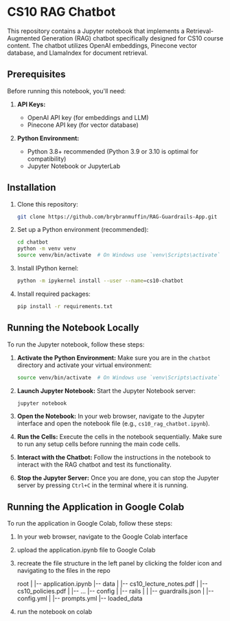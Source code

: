 # CS10 RAG Chatbot

This repository contains a Jupyter notebook that implements a Retrieval-Augmented Generation (RAG) chatbot specifically designed for CS10 course content. The chatbot utilizes OpenAI embeddings, Pinecone vector database, and LlamaIndex for document retrieval.

## Prerequisites

Before running this notebook, you'll need:

1. **API Keys:**
   - OpenAI API key (for embeddings and LLM)
   - Pinecone API key (for vector database)

2. **Python Environment:**
   - Python 3.8+ recommended (Python 3.9 or 3.10 is optimal for compatibility)
   - Jupyter Notebook or JupyterLab

## Installation

1. Clone this repository:
   ```bash
   git clone https://github.com/brybranmuffin/RAG-Guardrails-App.git
   ```

2. Set up a Python environment (recommended):
   ```bash
   cd chatbot
   python -m venv venv
   source venv/bin/activate  # On Windows use `venv\Scripts\activate`
   ```

3. Install IPython kernel:
   ```bash
   python -m ipykernel install --user --name=cs10-chatbot
   ```

4. Install required packages:
   ```bash
   pip install -r requirements.txt
   ```


## Running the Notebook Locally

To run the Jupyter notebook, follow these steps:

1. **Activate the Python Environment:**
    Make sure you are in the `chatbot` directory and activate your virtual environment:
    ```bash
    source venv/bin/activate  # On Windows use `venv\Scripts\activate`
    ```

2. **Launch Jupyter Notebook:**
    Start the Jupyter Notebook server:
    ```bash
    jupyter notebook
    ```

3. **Open the Notebook:**
    In your web browser, navigate to the Jupyter interface and open the notebook file (e.g., `cs10_rag_chatbot.ipynb`).

4. **Run the Cells:**
    Execute the cells in the notebook sequentially. Make sure to run any setup cells before running the main code cells.

5. **Interact with the Chatbot:**
    Follow the instructions in the notebook to interact with the RAG chatbot and test its functionality.

6. **Stop the Jupyter Server:**
    Once you are done, you can stop the Jupyter server by pressing `Ctrl+C` in the terminal where it is running.

## Running the Application in Google Colab

To run the application in Google Colab, follow these steps:


1. In your web browser, navigate to the Google Colab interface
2. upload the application.ipynb file to Google Colab
3. recreate the file structure in the left panel by clicking the folder icon and navigating to the files in the repo

    root
    |
    |-- application.ipynb
    |-- data
    |   |-- cs10_lecture_notes.pdf
    |   |-- cs10_policies.pdf
    |   |-- ...
    |-- config
    |   |-- rails
    |   |   |-- guardrails.json
    |   |-- config.yml
    |   |-- prompts.yml
    |-- loaded_data
3. run the notebook on colab





